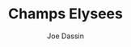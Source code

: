 ---
layout: post
title: Champs Elysees
author: Joe Dassin
language: "Français"
image:
  artist: joe-dassin.png
---